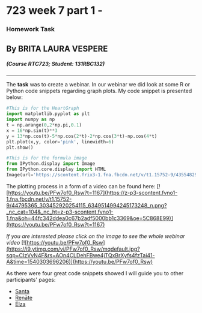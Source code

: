 # 723 week 7 part 1 - 
### Homework Task
## By BRITA LAURA VESPERE
##### (Course RTC723; Student: 131RBC132)
****
The **task** was to create a webinar. In our webinar we did look at some R or Python code snippets regarding graph plots.
My code snippet is presented below:  

```python
#This is for the HeartGraph
import matplotlib.pyplot as plt
import numpy as np
t = np.arange(0,2*np.pi,0.1)
x = 16*np.sin(t)**3
y = 13*np.cos(t)-5*np.cos(2*t)-2*np.cos(3*t)-np.cos(4*t)
plt.plot(x,y, color='pink', linewidth=6)
plt.show()

#This is for the formula image
from IPython.display import Image
from IPython.core.display import HTML
Image(url='https://scontent.frix3-1.fna.fbcdn.net/v/t1.15752-9/43554829_2111984715729933_4770044155575402496_n.png?_nc_cat=108&oh=81e7ef73fceded093a21baa5a6ad511b&oe=5C59FD36')
```

The plotting process in a form of a video can be found here: 
[![https://youtu.be/PFw7of0_Rsw?t=1167](https://z-p3-scontent.fvno1-1.fna.fbcdn.net/v/t1.15752-9/44795365_303452920254115_6349514994245173248_n.png?_nc_cat=104&_nc_ht=z-p3-scontent.fvno1-1.fna&oh=44fc342ddea0c67b2adf5000bb1c3369&oe=5C868E99)](https://youtu.be/PFw7of0_Rsw?t=1167)

*If you are interested please click on the image to see the whole webinar video*
[![https://youtu.be/PFw7of0_Rsw](https://i9.ytimg.com/vi/PFw7of0_Rsw/mqdefault.jpg?sqp=CIzVvN4F&rs=AOn4CLDehFBwe4jTQxBrXyfs4fzTai41-A&time=1540303696206)](https://youtu.be/PFw7of0_Rsw)

As there were four great code snippets showed I will guide you to other participants' pages: 
  * [Santa](https://github.com/sssanta/723w7)
  * [Renāte](https://github.com/renshno/723w7)
  * [Elza](https://github.com/elzaupmane/723w7)
